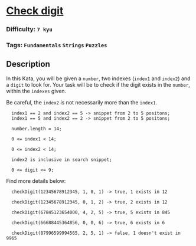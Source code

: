 # [Check digit](https://www.codewars.com/kata/5a2e8c0955519e54bf0000bd)

### Difficulty: `7 kyu`

### Tags: `Fundamentals` `Strings` `Puzzles`

## Description

In this Kata, you will be given a `number`, two indexes (`index1` and `index2`) and a `digit` to look for. Your task will be to check if the digit exists in the `number`, within the `indexes` given.

Be careful, the `index2` is not necessarily more than the `index1`.

```
  index1 == 2 and index2 == 5 -> snippet from 2 to 5 positons;
  index1 == 5 and index2 == 2 -> snippet from 2 to 5 positons;

  number.length = 14;
  
  0 <= index1 < 14;
  
  0 <= index2 < 14;
  
  index2 is inclusive in search snippet;
  
  0 <= digit <= 9;
```
Find more details below:

```
  checkDigit(12345678912345, 1, 0, 1) -> true, 1 exists in 12
  
  checkDigit(12345678912345, 0, 1, 2) -> true, 2 exists in 12
  
  checkDigit(67845123654000, 4, 2, 5) -> true, 5 exists in 845
  
  checkDigit(66688445364856, 0, 0, 6) -> true, 6 exists in 6
  
  checkDigit(87996599994565, 2, 5, 1) -> false, 1 doesn't exist in 9965
```
